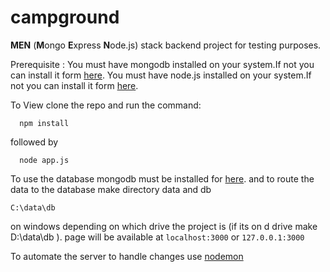 

# campground

**MEN** (**M**ongo **E**xpress **N**ode.js) stack backend project for testing purposes.

Prerequisite : 
You must have mongodb installed on your system.If not you can install it form [here](https://www.mongodb.com/).
You must have node.js installed on your system.If not you can install it form [here](https://nodejs.org/en/).

To View clone the repo and run the command:

      npm install

followed by

      node app.js
  To use the database mongodb must be installed for [here](https://www.mongodb.com/download-center).
  and to route the data to the database make directory  data and db

	C:\data\db
	
on windows depending on which drive the project is (if its on d drive make D:\data\db ).
page will be available at ```localhost:3000``` or ```127.0.0.1:3000```

To automate the server to handle changes use [nodemon](https://www.npmjs.com/package/nodemon)
